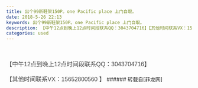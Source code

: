 ```yaml
---
title: 出个99新鞋架150P。one Pacific place 上门自取。
date: 2018-5-26 22:13
keywords: 出个99新鞋架150P。one Pacific place 上门自取。
description: 【中午12点到晚上12点时间段联系QQ：3043704716】【其他时间联系VX：15652800560 】
categories: used
---
```

<td class="t_f" id="postmessage_1366483">

<br/>
<br/>
<font color="#444444"><font face="Tahoma, Helvetica, SimSun, sans-serif"><font style="font-size:16px">【中午12点到晚上12点时间段联系QQ：3043704716】</font></font></font><br/>
<br/>
<font color="#444444"><font face="Tahoma, Helvetica, SimSun, sans-serif"><font style="font-size:16px">【其他时间联系VX：15652800560 】</font></font></font></td>
###### 转载自[菲龙网]